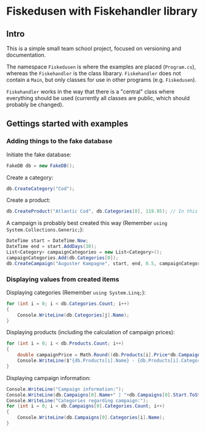 # Fiskedusen with Fiskehandler library
## Intro
This is a simple small team school project, focused on versioning and documentation.

The namespace `Fiskedusen` is where the examples are placed (`Program.cs`), whereas the `Fiskehandler` is the class libarary.
`Fiskehandler` does not contain a `Main`, but only classes for use in other programs (e.g. `Fiskedusen`).

`Fiskehandler` works in the way that there is a "central" class where everything should be used (currently all classes are public, which should probably be changed).

## Gettings started with examples
### Adding things to the fake database
Initiate the fake database:
```c#
FakeDB db = new FakeDB();
```
Create a category:
```c#
db.CreateCategory("Cod");
```
Create a product:
```c#
db.CreateProduct("Atlantic Cod", db.Categories[0], 119.95); // In this example, Danish-ish prices where in mind
```
A campaign is probably best created this way (Remember `using System.Collections.Generic;`):
```c#
DateTime start = DateTime.Now;                                                  // Campaign start date
DateTime end = start.AddDays(30);                                               // Campaign end date
List<Category> campaignCategories = new List<Category>();                       // Initiate list containing campaign categories
campaignCategories.Add(db.Categories[0]);                                       // Add campaigns to list
db.CreateCampaign("Auguster Kampagne", start, end, 0.5, campaignCategories);    // Create campaign
```
### Displaying values from created items
Displaying categories (Remember `using System.Linq;`):
```c#
for (int i = 0; i < db.Categories.Count; i++)
{
    Console.WriteLine(db.Categories[j].Name);
}
```
Displaying products (including the calculation of campaign prices):
```c#
for (int i = 0; i < db.Products.Count; i++)
{
    double campaignPrice = Math.Round((db.Products[i].Price*db.Campaigns[0].Rate), 2);
    Console.WriteLine($"{db.Products[i].Name} - {db.Products[i].Category.Name} - {db.Products[i].Price} - {campaignPrice}");
}
```
Displaying campaign information:
```c#
Console.WriteLine("Campaign information:");
Console.WriteLine(db.Campaigns[0].Name+" | "+db.Campaigns[0].Start.ToString()+" | "+db.Campaigns[0].End.ToString()+" | "+(db.Campaigns[0].Rate*100)+"%");
Console.WriteLine("Categories regarding campaign:");
for (int i = 0; i < db.Campaigns[0].Categories.Count; i++)
{
    Console.WriteLine(db.Campaigns[0].Categories[i].Name);
}
```
